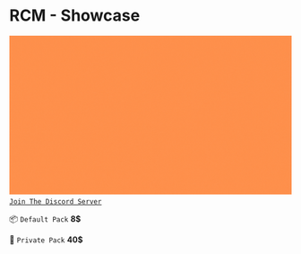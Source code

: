# RCM - Showcase 
<img src="RCM.gif" width="800"/> [`Join The Discord Server`](https://discord.gg/eZp4FyWhYv)

📦 `Default Pack`    __8$__

💎 `Private Pack`    __40$__
